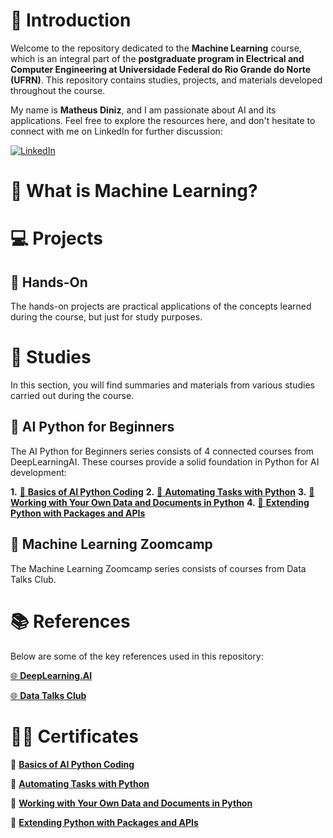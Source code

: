 # 📖 Introduction

Welcome to the repository dedicated to the **Machine Learning** course, which is an integral part of the **postgraduate program in Electrical and Computer Engineering at Universidade Federal do Rio Grande do Norte (UFRN)**. This repository contains studies, projects, and materials developed throughout the course.

My name is **Matheus Diniz**, and I am passionate about AI and its applications. Feel free to explore the resources here, and don't hesitate to connect with me on LinkedIn for further discussion:

[![LinkedIn](https://img.shields.io/badge/linkedin-%230077B5.svg?style=for-the-badge&logo=linkedin&logoColor=white)](https://www.linkedin.com/in/dinizmaths/)

# 🤔 What is Machine Learning?

# 💻 Projects

## 🖖 Hands-On

The hands-on projects are practical applications of the concepts learned during the course, but just for study purposes.

# 📝 Studies

In this section, you will find summaries and materials from various studies carried out during the course.

## 📄 AI Python for Beginners

The AI Python for Beginners series consists of 4 connected courses from DeepLearningAI. These courses provide a solid foundation in Python for AI development:

**1.** [🎥 **Basics of AI Python Coding**](https://learn.deeplearning.ai/courses/ai-python-for-beginners/lesson/1/introduction)
**2.** [🎥 **Automating Tasks with Python**](https://learn.deeplearning.ai/courses/ai-python-for-beginners-c2/lesson/1/introduction)
**3.** [🎥 **Working with Your Own Data and Documents in Python**](https://learn.deeplearning.ai/courses/ai-python-for-beginners-c3/lesson/1/introduction)
**4.** [🎥 **Extending Python with Packages and APIs**](https://learn.deeplearning.ai/courses/ai-python-for-beginners-c4/lesson/1/introduction)

## 📄 Machine Learning Zoomcamp

The Machine Learning Zoomcamp series consists of courses from Data Talks Club.

<!-- **1.** [📝 **Introduction to Machine Learning**]() -->

# 📚 References

Below are some of the key references used in this repository:

[🌐 **DeepLearning.AI**](https://learn.deeplearning.ai)

[🌐 **Data Talks Club**](https://datatalks.club)

# 👨‍🎓 Certificates

📜 [**Basics of AI Python Coding**](https://learn.deeplearning.ai/accomplishments/43095b8d-3c23-4d21-85cd-1aca2ca5c398)

📜 [**Automating Tasks with Python**](https://learn.deeplearning.ai/accomplishments/cd2ce9ae-b2a9-4520-b377-b3d71f2d7fdf)

📜 [**Working with Your Own Data and Documents in Python**](https://learn.deeplearning.ai/accomplishments/aa414886-8449-4454-bf18-96b583cb9934)

📜 [**Extending Python with Packages and APIs**](https://learn.deeplearning.ai/accomplishments/eeeea7c6-fa12-4115-baf0-fd70a8570430)